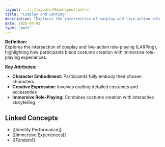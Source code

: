 ```yaml
---
layout: ../../layouts/MainLayout.astro
title: "Cosplay and LARPing"
description: "Explores the intersection of cosplay and live-action role-playing (LARPing), highlighting how participants blend costume creation with immersive role-playing experiences."
date: 2025-04-01
type: "post"
---
```


**Definition:**  
Explores the intersection of cosplay and live-action role-playing (LARPing), highlighting how participants blend costume creation with immersive role-playing experiences.

**Key Attributes:**  
- **Character Embodiment:** Participants fully embody their chosen characters  
- **Creative Expression:** Involves crafting detailed costumes and accessories  
- **Immersive Role-Playing:** Combines costume creation with interactive storytelling

## Linked Concepts
- [[Identity Performance]]
- [[Immersive Experiences]]
- [[Fandom]]
